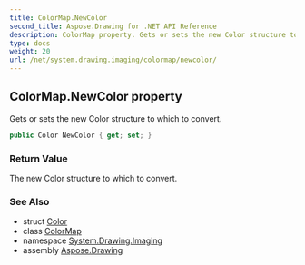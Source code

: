 ```yaml
---
title: ColorMap.NewColor
second_title: Aspose.Drawing for .NET API Reference
description: ColorMap property. Gets or sets the new Color structure to which to convert
type: docs
weight: 20
url: /net/system.drawing.imaging/colormap/newcolor/
---
```

## ColorMap.NewColor property

Gets or sets the new Color structure to which to convert.

```csharp
public Color NewColor { get; set; }
```

### Return Value

The new Color structure to which to convert.

### See Also

* struct [Color](../../../system.drawing/color/)
* class [ColorMap](../)
* namespace [System.Drawing.Imaging](../../colormap/)
* assembly [Aspose.Drawing](../../../)


